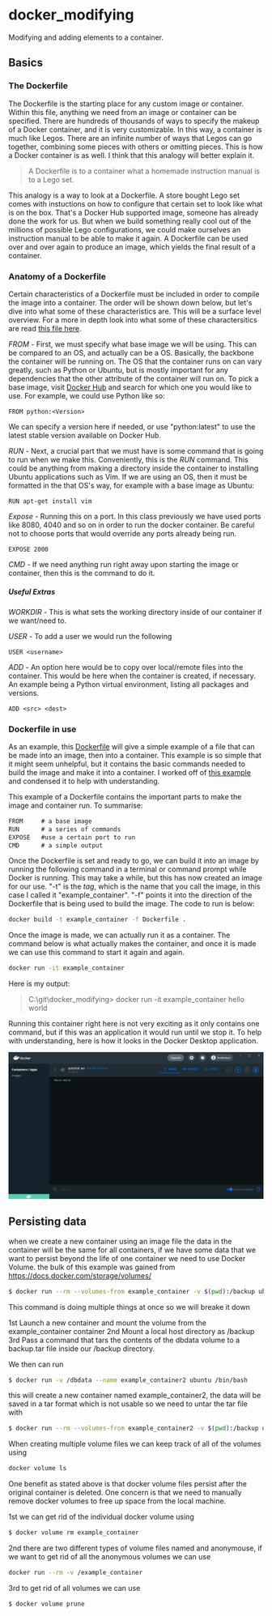# docker_modifying

Modifying and adding elements to a container.

## Basics

### The Dockerfile

The Dockerfile is the starting place for any custom image or container. Within this file, anything we need from an image or container can be specified. There are hundreds of thousands of ways to specify the makeup of a Docker container, and it is very customizable. In this way, a container is much like Legos. There are an infinite number of ways that Legos can go together, combining some pieces with others or omitting pieces. This is how a Docker container is as well. I think that this analogy will better explain it.

> A Dockerfile is to a container what a homemade instruction manual is to a Lego set.

This analogy is a way to look at a Dockerfile. A store bought Lego set comes with instuctions on how to configure that certain set to look like what is on the box. That's a Docker Hub supported image, someone has already done the work for us. But when we build something really cool out of the millions of possible Lego configurations, we could make ourselves an instruction manual to be able to make it again. A Dockerfile can be used over and over again to produce an image, which yields the final result of a container.

### Anatomy of a Dockerfile

Certain characteristics of a Dockerfile must be included in order to compile the image into a container. The order will be shown down below, but let's dive into what some of these characteristics are. This will be a surface level overview. For a more in depth look into what some of these charactersitics are read [this file here](https://gist.github.com/adamveld12/4815792fadf119ef41bd). 

*FROM* - First, we must specify what base image we will be using. This can be compared to an OS, and actually can be a OS. Basically, the backbone the container will be running on. The OS that the container runs on can vary greatly, such as Python or Ubuntu, but is mostly important for any dependencies that the other attribute of the container will run on. To pick a base image, visit [Docker Hub](hub.docker.com) and search for which one you would like to use. For example, we could use Python like so:

```Docker
FROM python:<Version>
```

We can specify a version here if needed, or use "python:latest" to use the latest stable version available on Docker Hub. 

*RUN* - Next, a crucial part that we must have is some command that is going to run when we make this. Conveniently, this is the *RUN* command. This could be anything from making a directory inside the container to installing Ubuntu applications such as Vim. If we are using an OS, then it must be formatted in the that OS's way, for example with a base image as Ubuntu:

```Docker
RUN apt-get install vim
```

*Expose* - Running this on a port. In this class previously we have used ports like 8080, 4040 and so on in order to run the docker container. Be careful not to choose ports that would override any ports already being run.

```Docker
EXPOSE 2000
```

*CMD* - If we need anything run right away upon starting the image or container, then this is the command to do it. 

##### Useful Extras

*WORKDIR* - This is what sets the working directory inside of our container if we want/need to.

*USER* - To add a user we would run the following

```Docker
USER <username>
```
*ADD* - An option here would be to copy over local/remote files into the container. This would be here when the container is created, if necessary. An example being a Python virtual environment, listing all packages and versions. 

```Docker
ADD <src> <dest>
```

### Dockerfile in use

As an example, this [Dockerfile](/Dockerfile) will give a simple example of a file that can be made into an image, then into a container. This example is so simple that it might seem unhelpful, but it contains the basic commands needed to build the image and make it into a container. I worked off of [this example](https://www.codingforentrepreneurs.com/blog/simple-docker) and condensed it to help with understanding.

This example of a Dockerfile contains the important parts to make the image and container run. To summarise:

```docker
FROM     # a base image
RUN      # a series of commands
EXPOSE   #use a certain port to run
CMD      # a simple output
```

Once the Dockerfile is set and ready to go, we can build it into an image by running the following command in a terminal or command prompt while Docker is running. This may take a while, but this has now created an image for our use. "-t" is the *tag*, which is the name that you call the image, in this case I called it "example_container". "-f" points it into the direction of the Dockerfile that is being used to build the image. The code to run is below:

```bash
docker build -t example_container -f Dockerfile .
```

Once the image is made, we can actually run it as a container. The command below is what actually makes the container, and once it is made we can use this command to start it again and again. 

```bash
docker run -it example_container
```

Here is my output:

> C:\git\docker_modifying> docker run -it example_container
> hello world

Running this container right here is not very exciting as it only contains one command, but if this was an application it would run until we stop it. To help with understanding, here is how it looks in the Docker Desktop application.

![docker_desktop](example_container_output.png)



## Persisting data

when we create a new container using an image file the data in the container will be the same for all containers, if we have some data that we want to persist beyond the life of one container we need to use Docker Volume. the bulk of this example was gained from https://docs.docker.com/storage/volumes/

```bash
$ docker run --rm --volumes-from example_container -v $(pwd):/backup ubuntu tar cvf /backup/backup.tar /dbdata
```
This command is doing multiple things at once so we will breake it down

1st Launch a new container and mount the volume from the example_container container
2nd Mount a local host directory as /backup
3rd Pass a command that tars the contents of the dbdata volume to a backup.tar file inside our /backup directory.

We then can run 

```bash
$ docker run -v /dbdata --name example_container2 ubuntu /bin/bash
```
this will create a new container named example_container2, the data will be saved in a tar format which is not usable so we need to untar the tar file with

```bash
$ docker run --rm --volumes-from example_container2 -v $(pwd):/backup ubuntu bash -c "cd /dbdata && tar xvf /backup/backup.tar --strip 1"
```

When creating multiple volume files we can keep track of all of the volumes using
```bash
docker volume ls
```


One benefit as stated above is that docker volume files persist after the original container is deleted. One concern is that we need to manually remove docker volumes to free up space from the local machine.

1st we can get rid of the individual docker volume using

```bash
$ docker volume rm example_container
```

2nd there are two different types of volume files named and anonymouse, if we want to get rid of all the anonymous volumes we can use

```bash
docker run --rm -v /example_container
```

3rd to get rid of all volumes we can use

```bash
$ docker volume prune
```
